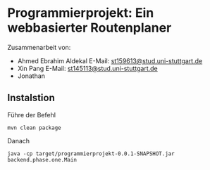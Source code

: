 # Programmierprojekt: Ein webbasierter Routenplaner

Zusammenarbeit von:

- Ahmed Ebrahim Aldekal E-Mail: st159613@stud.uni-stuttgart.de
- Xin Pang E-Mail: st145113@stud.uni-stuttgart.de
- Jonathan

## Instalstion
Führe der Befehl
```
mvn clean package
```
Danach
```
java -cp target/programmierprojekt-0.0.1-SNAPSHOT.jar backend.phase.one.Main
```
